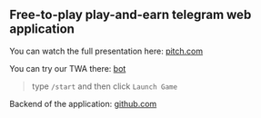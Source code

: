 ## Free-to-play play-and-earn telegram web application 

You can watch the full presentation here: [pitch.com](https://app.pitch.com/app/presentation/cfb1c952-a03d-49ff-aeb2-1c7aed975f40/477d792d-8d24-4e97-9a37-840d77cb87fe)

You can try our TWA there: [bot](https://t.me/NFTONspaceBOT)

> type `/start` and then click `Launch Game`

Backend of the application: [github.com](github.com/nfton/firebase)

